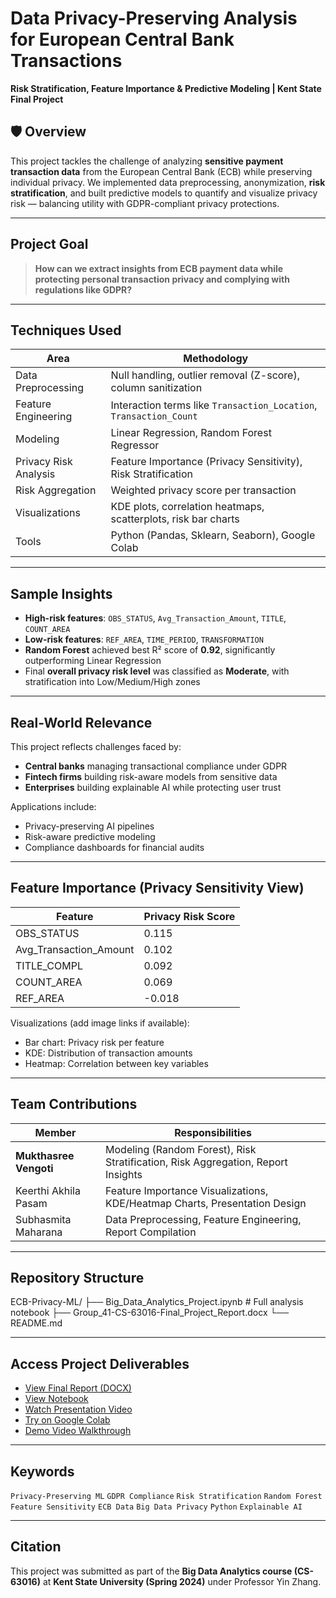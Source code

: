 # Data Privacy-Preserving Analysis for European Central Bank Transactions  
**Risk Stratification, Feature Importance & Predictive Modeling | Kent State Final Project**

## 🛡 Overview

This project tackles the challenge of analyzing **sensitive payment transaction data** from the European Central Bank (ECB) while preserving individual privacy. We implemented data preprocessing, anonymization, **risk stratification**, and built predictive models to quantify and visualize privacy risk — balancing utility with GDPR-compliant privacy protections.

---

##  Project Goal

> **How can we extract insights from ECB payment data while protecting personal transaction privacy and complying with regulations like GDPR?**

---

##  Techniques Used

| Area                        | Methodology                                                                 |
|-----------------------------|------------------------------------------------------------------------------|
| Data Preprocessing          | Null handling, outlier removal (Z-score), column sanitization               |
| Feature Engineering         | Interaction terms like `Transaction_Location`, `Transaction_Count`         |
| Modeling                    | Linear Regression, Random Forest Regressor                                  |
| Privacy Risk Analysis       | Feature Importance (Privacy Sensitivity), Risk Stratification               |
| Risk Aggregation            | Weighted privacy score per transaction                                       |
| Visualizations              | KDE plots, correlation heatmaps, scatterplots, risk bar charts              |
| Tools                       | Python (Pandas, Sklearn, Seaborn), Google Colab                             |

---

##  Sample Insights

- **High-risk features**: `OBS_STATUS`, `Avg_Transaction_Amount`, `TITLE`, `COUNT_AREA`  
- **Low-risk features**: `REF_AREA`, `TIME_PERIOD`, `TRANSFORMATION`
- **Random Forest** achieved best R² score of **0.92**, significantly outperforming Linear Regression
- Final **overall privacy risk level** was classified as **Moderate**, with stratification into Low/Medium/High zones

---

##  Real-World Relevance

This project reflects challenges faced by:
- **Central banks** managing transactional compliance under GDPR
- **Fintech firms** building risk-aware models from sensitive data
- **Enterprises** building explainable AI while protecting user trust

Applications include:
- Privacy-preserving AI pipelines
- Risk-aware predictive modeling
- Compliance dashboards for financial audits

---

##  Feature Importance (Privacy Sensitivity View)

| Feature               | Privacy Risk Score |
|----------------------|--------------------|
| OBS_STATUS           | 0.115              |
| Avg_Transaction_Amount | 0.102            |
| TITLE_COMPL          | 0.092              |
| COUNT_AREA           | 0.069              |
| REF_AREA             | -0.018             |

Visualizations (add image links if available):
- Bar chart: Privacy risk per feature
- KDE: Distribution of transaction amounts
- Heatmap: Correlation between key variables

---

##  Team Contributions

| Member                  | Responsibilities                                                                   |
|-------------------------|--------------------------------------------------------------------------------------|
| **Mukthasree Vengoti**  | Modeling (Random Forest), Risk Stratification, Risk Aggregation, Report Insights     |
| Keerthi Akhila Pasam    | Feature Importance Visualizations, KDE/Heatmap Charts, Presentation Design          |
| Subhasmita Maharana     | Data Preprocessing, Feature Engineering, Report Compilation                         |

---

## Repository Structure
 ECB-Privacy-ML/
├── Big_Data_Analytics_Project.ipynb # Full analysis notebook
├── Group_41-CS-63016-Final_Project_Report.docx
└── README.md

---

##  Access Project Deliverables

-  [View Final Report (DOCX)](./Group_41-CS-63016-Final_Project_Report.docx)
-  [View Notebook](./Big_Data_Analytics_Project.ipynb)
-  [Watch Presentation Video](https://video.kent.edu/media/Project_Presentation_Group41/1_1nt4fn5r)
-  [Try on Google Colab](https://colab.research.google.com/drive/1h2iEsEdQxtP47ORpaLQ-Cslj5H3ikPSF?usp=sharing)
-  [Demo Video Walkthrough](https://video.kent.edu/media/Project_demo+12A14A11+pm/1_gjdrk97i)

---

##  Keywords  
`Privacy-Preserving ML` `GDPR Compliance` `Risk Stratification` `Random Forest` `Feature Sensitivity` `ECB Data` `Big Data Privacy` `Python` `Explainable AI`

---

##  Citation

This project was submitted as part of the **Big Data Analytics course (CS-63016)** at **Kent State University (Spring 2024)** under Professor Yin Zhang.

